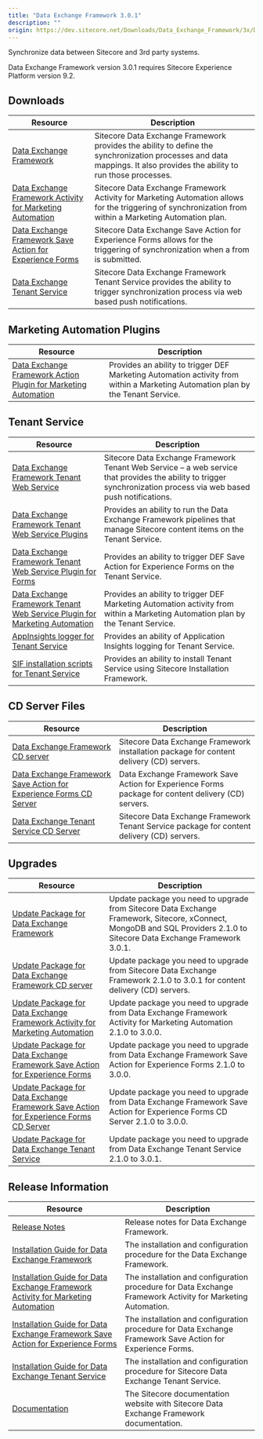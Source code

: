 ```yaml
---
title: "Data Exchange Framework 3.0.1"
description: ""
origin: https://dev.sitecore.net/Downloads/Data_Exchange_Framework/3x/Data_Exchange_Framework_301.aspx
---
```


Synchronize data between Sitecore and 3rd party systems.

  <Alert variant='warning' mb={4}>
    <AlertIcon />
    Data Exchange Framework version 3.0.1 requires Sitecore Experience Platform version 9.2.
  </Alert>
  

## Downloads

 | Resource | Description |
 | --- | --- |
 | [Data Exchange Framework](https://scdp.blob.core.windows.net/downloads/Data%20Exchange%20Framework/3x/Data%20Exchange%20Framework%20301/Secure/Data%20Exchange%20Framework%203.0.1%20rev.%2001402.zip) | Sitecore Data Exchange Framework provides the ability to define the synchronization processes and data mappings. It also provides the ability to run those processes. |
 | [Data Exchange Framework Activity for Marketing Automation](https://scdp.blob.core.windows.net/downloads/Data%20Exchange%20Framework/3x/Data%20Exchange%20Framework%20300/Secure/Data%20Exchange%20Framework%20Activity%20for%20Marketing%20Automation%203.0.0%20rev.%2001393.zip) | Sitecore Data Exchange Framework Activity for Marketing Automation allows for the triggering of synchronization from within a Marketing Automation plan. |
 | [Data Exchange Framework Save Action for Experience Forms](https://scdp.blob.core.windows.net/downloads/Data%20Exchange%20Framework/3x/Data%20Exchange%20Framework%20300/Secure/Data%20Exchange%20Framework%20Save%20Action%20for%20Experience%20Forms%203.0.0%20rev.%2001393.zip) | Sitecore Data Exchange Save Action for Experience Forms allows for the triggering of synchronization when a from is submitted. |
 | [Data Exchange Tenant Service](https://scdp.blob.core.windows.net/downloads/Data%20Exchange%20Framework/3x/Data%20Exchange%20Framework%20301/Secure/Sitecore%20DataExchange%20TenantService%203.0.1%20rev.%2001402.zip) | Sitecore Data Exchange Framework Tenant Service provides the ability to trigger synchronization process via web based push notifications. |

## Marketing Automation Plugins

 | Resource | Description |
 | --- | --- |
 | [Data Exchange Framework Action Plugin for Marketing Automation](https://scdp.blob.core.windows.net/downloads/Data%20Exchange%20Framework/3x/Data%20Exchange%20Framework%20300/Secure/Sitecore%20Data%20Exchange%20Framework%20Action%20Plugin%20for%20Marketing%20Automation%203.0.0%20rev.%2001393.zip) | Provides an ability to trigger DEF Marketing Automation activity from within a Marketing Automation plan by the Tenant Service. |

## Tenant Service

 | Resource | Description |
 | --- | --- |
 | [Data Exchange Framework Tenant Web Service](https://scdp.blob.core.windows.net/downloads/Data%20Exchange%20Framework/3x/Data%20Exchange%20Framework%20301/Secure/Sitecore%20Data%20Exchange%20Framework%20Tenant%20Web%20Service%203.0.1%20rev.%2001402.scwdp.zip) | Sitecore Data Exchange Framework Tenant Web Service – a web service that provides the ability to trigger synchronization process via web based push notifications. |
 | [Data Exchange Framework Tenant Web Service Plugins](https://scdp.blob.core.windows.net/downloads/Data%20Exchange%20Framework/3x/Data%20Exchange%20Framework%20301/Secure/Sitecore%20Data%20Exchange%20Framework%20Tenant%20Web%20Service%20Plugins%203.0.1%20rev.%2001402.scwdp.zip) | Provides an ability to run the Data Exchange Framework pipelines that manage Sitecore content items on the Tenant Service. |
 | [Data Exchange Framework Tenant Web Service Plugin for Forms](https://scdp.blob.core.windows.net/downloads/Data%20Exchange%20Framework/3x/Data%20Exchange%20Framework%20300/Secure/Sitecore%20Data%20Exchange%20Framework%20Tenant%20Web%20Service%20Plugin%20for%20Forms%203.0.0%20rev.%2001393.scwdp.zip) | Provides an ability to trigger DEF Save Action for Experience Forms on the Tenant Service. |
 | [Data Exchange Framework Tenant Web Service Plugin for Marketing Automation](https://scdp.blob.core.windows.net/downloads/Data%20Exchange%20Framework/3x/Data%20Exchange%20Framework%20300/Secure/Sitecore%20Data%20Exchange%20Framework%20Tenant%20Web%20Service%20Plugin%20for%20MA%203.0.0%20rev.%2001393.scwdp.zip) | Provides an ability to trigger DEF Marketing Automation activity from within a Marketing Automation plan by the Tenant Service. |
 | [AppInsights logger for Tenant Service](https://scdp.blob.core.windows.net/downloads/Data%20Exchange%20Framework/3x/Data%20Exchange%20Framework%20300/Secure/AppInsights%20logger%20for%20Tenant%20Service%203.0.0%20rev.%2001393.scwdp.zip) | Provides an ability of Application Insights logging for Tenant Service. |
 | [SIF installation scripts for Tenant Service](https://scdp.blob.core.windows.net/downloads/Data%20Exchange%20Framework/3x/Data%20Exchange%20Framework%20301/Secure/SIFInstallationScriptsforTenantService.zip) | Provides an ability to install Tenant Service using Sitecore Installation Framework. |

## CD Server Files

 | Resource | Description |
 | --- | --- |
 | [Data Exchange Framework CD server](https://scdp.blob.core.windows.net/downloads/Data%20Exchange%20Framework/3x/Data%20Exchange%20Framework%20301/Secure/Data%20Exchange%20Framework%20CD%20Server%203.0.1%20rev.%2001402.zip) | Sitecore Data Exchange Framework installation package for content delivery (CD) servers. |
 | [Data Exchange Framework Save Action for Experience Forms CD Server](https://scdp.blob.core.windows.net/downloads/Data%20Exchange%20Framework/3x/Data%20Exchange%20Framework%20300/Secure/Data%20Exchange%20Framework%20Save%20Action%20for%20Experience%20Forms%20CD%20Server%203.0.0%20rev.%2001393.zip) | Data Exchange Framework Save Action for Experience Forms package for content delivery (CD) servers. |
 | [Data Exchange Tenant Service CD Server](https://scdp.blob.core.windows.net/downloads/Data%20Exchange%20Framework/3x/Data%20Exchange%20Framework%20301/Secure/Sitecore%20DataExchange%20TenantService%20CD%20Server%203.0.1%20rev.%2001402.zip) | Sitecore Data Exchange Framework Tenant Service package for content delivery (CD) servers. |

## Upgrades

 | Resource | Description |
 | --- | --- |
 | [Update Package for Data Exchange Framework](https://scdp.blob.core.windows.net/downloads/Data%20Exchange%20Framework/3x/Data%20Exchange%20Framework%20301/Secure/Data%20Exchange%20Framework%20(update%20package)%203.0.1%20rev.%2001402.update) | Update package you need to upgrade from Sitecore Data Exchange Framework, Sitecore, xConnect, MongoDB and SQL Providers 2.1.0 to Sitecore Data Exchange Framework 3.0.1. |
 | [Update Package for Data Exchange Framework CD server](https://scdp.blob.core.windows.net/downloads/Data%20Exchange%20Framework/3x/Data%20Exchange%20Framework%20301/Secure/Data%20Exchange%20Framework%20CD%20Server%20(update%20package)%203.0.1%20rev.%2001402.update) | Update package you need to upgrade from Sitecore Data Exchange Framework 2.1.0 to 3.0.1 for content delivery (CD) servers. |
 | [Update Package for Data Exchange Framework Activity for Marketing Automation](https://scdp.blob.core.windows.net/downloads/Data%20Exchange%20Framework/3x/Data%20Exchange%20Framework%20300/Secure/Data%20Exchange%20Framework%20Activity%20for%20Marketing%20Automation%20(update%20package)%203.0.0%20rev.%2001393.update) | Update package you need to upgrade from Data Exchange Framework Activity for Marketing Automation 2.1.0 to 3.0.0. |
 | [Update Package for Data Exchange Framework Save Action for Experience Forms](https://scdp.blob.core.windows.net/downloads/Data%20Exchange%20Framework/3x/Data%20Exchange%20Framework%20300/Secure/Data%20Exchange%20Framework%20Save%20Action%20for%20Experience%20Forms%20(update%20package)%203.0.0%20rev.%2001393.update) | Update package you need to upgrade from Data Exchange Framework Save Action for Experience Forms 2.1.0 to 3.0.0. |
 | [Update Package for Data Exchange Framework Save Action for Experience Forms CD Server](https://scdp.blob.core.windows.net/downloads/Data%20Exchange%20Framework/3x/Data%20Exchange%20Framework%20300/Secure/Data%20Exchange%20Framework%20Save%20Action%20for%20Experience%20Forms%20CD%20Server%20(update%20package)%203.0.0%20rev.%2001393.update) | Update package you need to upgrade from Data Exchange Framework Save Action for Experience Forms CD Server 2.1.0 to 3.0.0. |
 | [Update Package for Data Exchange Tenant Service](https://scdp.blob.core.windows.net/downloads/Data%20Exchange%20Framework/3x/Data%20Exchange%20Framework%20301/Secure/Sitecore%20DataExchange%20TenantService%20(update%20package)%203.0.1%20rev.%2001402.update) | Update package you need to upgrade from Data Exchange Tenant Service 2.1.0 to 3.0.1. |

## Release Information

 | Resource | Description |
 | --- | --- |
 | [Release Notes](/downloads/Data_Exchange_Framework/3x/Data_Exchange_Framework_301/Release_Notes) | Release notes for Data Exchange Framework. |
 | [Installation Guide for Data Exchange Framework](https://scdp.blob.core.windows.net/downloads/Data%20Exchange%20Framework/3x/Data%20Exchange%20Framework%20301/Secure/Data_Exchange_Framework_3_0_1_Installation_Guide-en.pdf) | The installation and configuration procedure for the Data Exchange Framework. |
 | [Installation Guide for Data Exchange Framework Activity for Marketing Automation](https://scdp.blob.core.windows.net/downloads/Data%20Exchange%20Framework/3x/Data%20Exchange%20Framework%20300/Secure/Data_Exchange_Framework_3_0_Activity_for_Marketing-en.pdf) | The installation and configuration procedure for Data Exchange Framework Activity for Marketing Automation. |
 | [Installation Guide for Data Exchange Framework Save Action for Experience Forms](https://scdp.blob.core.windows.net/downloads/Data%20Exchange%20Framework/3x/Data%20Exchange%20Framework%20300/Secure/Data_Exchange_Framework_Save_Action_for_Experience-en.pdf) | The installation and configuration procedure for Data Exchange Framework Save Action for Experience Forms. |
 | [Installation Guide for Data Exchange Tenant Service](https://scdp.blob.core.windows.net/downloads/Data%20Exchange%20Framework/3x/Data%20Exchange%20Framework%20301/Secure/Data_Exchange_Framework_3_0_1_Tenant_Service_Insta-en.pdf) | The installation and configuration procedure for Sitecore Data Exchange Tenant Service. |
 | [Documentation](https://doc.sitecore.com/developers/def/30/data-exchange-framework/en/index-en.html) | The Sitecore documentation website with Sitecore Data Exchange Framework documentation. |